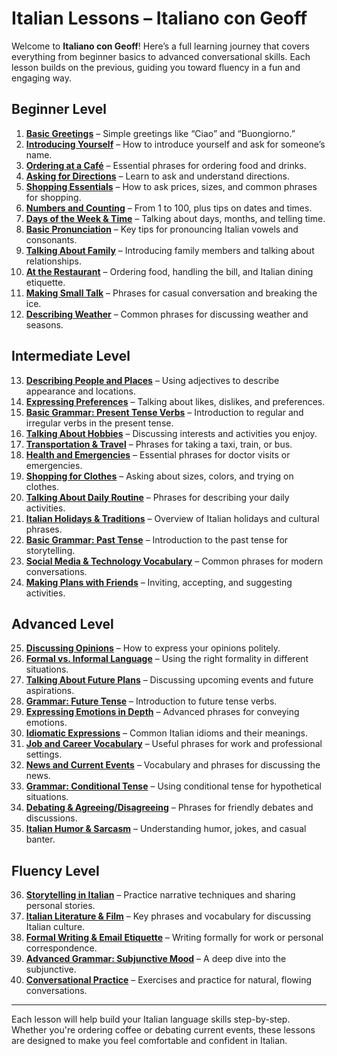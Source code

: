 # Italian Lessons – Italiano con Geoff

Welcome to **Italiano con Geoff**! Here’s a full learning journey that covers everything from beginner basics to advanced conversational skills. Each lesson builds on the previous, guiding you toward fluency in a fun and engaging way.

## Beginner Level

1. [**Basic Greetings**](../lessons/beginner/basic-greetings/) – Simple greetings like “Ciao” and “Buongiorno.”
2. [**Introducing Yourself**](../lessons/beginner/introducing-yourself/) – How to introduce yourself and ask for someone’s name.
3. [**Ordering at a Café**](../lessons/beginner/ordering-at-a-cafe/) – Essential phrases for ordering food and drinks.
4. [**Asking for Directions**](../lessons/beginner/asking-for-directions/) – Learn to ask and understand directions.
5. [**Shopping Essentials**](../lessons/beginner/shopping-essentials/) – How to ask prices, sizes, and common phrases for shopping.
6. [**Numbers and Counting**](../lessons/beginner/numbers-counting/) – From 1 to 100, plus tips on dates and times.
7. [**Days of the Week & Time**](../lessons/beginner/days-time/) – Talking about days, months, and telling time.
8. [**Basic Pronunciation**](../lessons/beginner/basic-pronunciation/) – Key tips for pronouncing Italian vowels and consonants.
9. [**Talking About Family**](../lessons/beginner/talking-about-family/) – Introducing family members and talking about relationships.
10. [**At the Restaurant**](../lessons/beginner/at-the-restaurant/) – Ordering food, handling the bill, and Italian dining etiquette.
11. [**Making Small Talk**](../lessons/beginner/making-small-talk/) – Phrases for casual conversation and breaking the ice.
12. [**Describing Weather**](../lessons/beginner/describing-weather/) – Common phrases for discussing weather and seasons.

## Intermediate Level

13. [**Describing People and Places**](../lessons/intermediate/describing-people-places/) – Using adjectives to describe appearance and locations.
14. [**Expressing Preferences**](../lessons/intermediate/expressing-preferences/) – Talking about likes, dislikes, and preferences.
15. [**Basic Grammar: Present Tense Verbs**](../lessons/intermediate/present-tense-verbs/) – Introduction to regular and irregular verbs in the present tense.
16. [**Talking About Hobbies**](../lessons/intermediate/talking-about-hobbies/) – Discussing interests and activities you enjoy.
17. [**Transportation & Travel**](../lessons/intermediate/transportation-travel/) – Phrases for taking a taxi, train, or bus.
18. [**Health and Emergencies**](../lessons/intermediate/health-emergencies/) – Essential phrases for doctor visits or emergencies.
19. [**Shopping for Clothes**](../lessons/intermediate/shopping-clothes/) – Asking about sizes, colors, and trying on clothes.
20. [**Talking About Daily Routine**](../lessons/intermediate/daily-routine/) – Phrases for describing your daily activities.
21. [**Italian Holidays & Traditions**](../lessons/intermediate/holidays-traditions/) – Overview of Italian holidays and cultural phrases.
22. [**Basic Grammar: Past Tense**](../lessons/intermediate/past-tense/) – Introduction to the past tense for storytelling.
23. [**Social Media & Technology Vocabulary**](../lessons/intermediate/social-media-technology/) – Common phrases for modern conversations.
24. [**Making Plans with Friends**](../lessons/intermediate/making-plans/) – Inviting, accepting, and suggesting activities.

## Advanced Level

25. [**Discussing Opinions**](../lessons/advanced/discussing-opinions/) – How to express your opinions politely.
26. [**Formal vs. Informal Language**](../lessons/advanced/formal-informal-language/) – Using the right formality in different situations.
27. [**Talking About Future Plans**](../lessons/advanced/future-plans/) – Discussing upcoming events and future aspirations.
28. [**Grammar: Future Tense**](../lessons/advanced/future-tense/) – Introduction to future tense verbs.
29. [**Expressing Emotions in Depth**](../lessons/advanced/expressing-emotions/) – Advanced phrases for conveying emotions.
30. [**Idiomatic Expressions**](../lessons/advanced/idiomatic-expressions/) – Common Italian idioms and their meanings.
31. [**Job and Career Vocabulary**](../lessons/advanced/job-career-vocabulary/) – Useful phrases for work and professional settings.
32. [**News and Current Events**](../lessons/advanced/news-current-events/) – Vocabulary and phrases for discussing the news.
33. [**Grammar: Conditional Tense**](../lessons/advanced/conditional-tense/) – Using conditional tense for hypothetical situations.
34. [**Debating & Agreeing/Disagreeing**](../lessons/advanced/debating-agreeing-disagreeing/) – Phrases for friendly debates and discussions.
35. [**Italian Humor & Sarcasm**](../lessons/advanced/italian-humor-sarcasm/) – Understanding humor, jokes, and casual banter.

## Fluency Level

36. [**Storytelling in Italian**](../lessons/fluency/storytelling/) – Practice narrative techniques and sharing personal stories.
37. [**Italian Literature & Film**](../lessons/fluency/literature-film/) – Key phrases and vocabulary for discussing Italian culture.
38. [**Formal Writing & Email Etiquette**](../lessons/fluency/formal-writing-email-etiquette/) – Writing formally for work or personal correspondence.
39. [**Advanced Grammar: Subjunctive Mood**](../lessons/fluency/subjunctive-mood/) – A deep dive into the subjunctive.
40. [**Conversational Practice**](../lessons/fluency/conversational-practice/) – Exercises and practice for natural, flowing conversations.

---

Each lesson will help build your Italian language skills step-by-step. Whether you're ordering coffee or debating current events, these lessons are designed to make you feel comfortable and confident in Italian.
